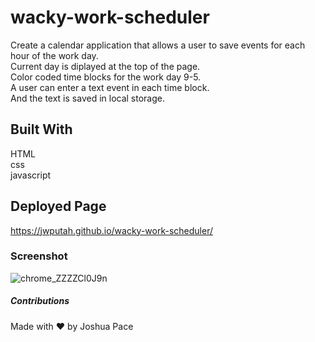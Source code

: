 # wacky-work-scheduler

Create a calendar application that allows a user to save events for each hour of the work day. <br>
Current day is diplayed at the top of the page. <br>
Color coded time blocks for the work day 9-5. <br>
A user can enter a text event in each time block. <br>
And the text is saved in local storage.

## Built With

HTML <br> css <br> javascript

## Deployed Page

https://jwputah.github.io/wacky-work-scheduler/

### Screenshot

![chrome_ZZZZCl0J9n](https://user-images.githubusercontent.com/94497268/150441971-0f800efd-a9a8-4c9b-8705-f6fa46b6ffad.png)


##### Contributions

Made with :heart: by Joshua Pace



